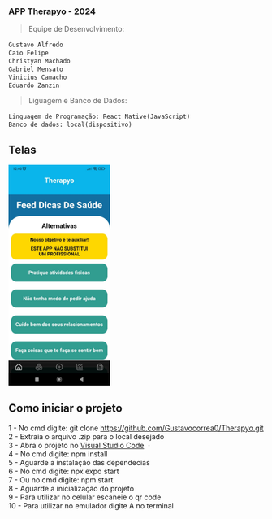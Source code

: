 ### APP Therapyo - 2024

> Equipe de Desenvolvimento:

    Gustavo Alfredo
    Caio Felipe
    Christyan Machado
    Gabriel Mensato
    Vinicius Camacho
    Eduardo Zanzin

> Liguagem e Banco de Dados:

    Linguagem de Programação: React Native(JavaScript)
    Banco de dados: local(dispositivo)

## Telas

<img src="img-telas-therapyo/tela-1.jpeg" alt="Alt text" width="200"/>

## Como iniciar o projeto

1 - No cmd digite: git clone https://github.com/Gustavocorrea0/Therapyo.git<br>
2 - Extraia o arquivo .zip para o local desejado<br>
3 - Abra o projeto no [Visual Studio Code](https://code.visualstudio.com/) &nbsp;&middot;&nbsp;<br>
4 - No cmd digite: npm install<br>
5 - Aguarde a instalação das dependecias<br>
6 - No cmd digite: npx expo start<br>
7 - Ou no cmd digite: npm start<br>
8 - Aguarde a inicialização do projeto<br>
9 - Para utilizar no celular escaneie o qr code<br>
10 - Para utilizar no emulador digite A no terminal<br>

